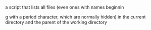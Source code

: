 a script that lists all files (even ones with names beginnin

g with a period character, which are normally hidden) in the current directory and the parent of the working directory
